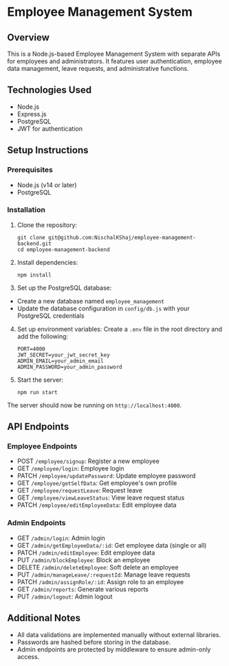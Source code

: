 # Employee Management System

## Overview
This is a Node.js-based Employee Management System with separate APIs for employees and administrators. It features user authentication, employee data management, leave requests, and administrative functions.

## Technologies Used
- Node.js
- Express.js
- PostgreSQL
- JWT for authentication

## Setup Instructions

### Prerequisites
- Node.js (v14 or later)
- PostgreSQL

### Installation
1. Clone the repository:
   ```
   git clone git@github.com:NischalKShaj/employee-management-backend.git
   cd employee-management-backend
   ```
2. Install dependencies:
   ```
   npm install
   ```
3. Set up the PostgreSQL database:
- Create a new database named `employee_management`
- Update the database configuration in `config/db.js` with your PostgreSQL credentials

4. Set up environment variables:
   Create a `.env` file in the root directory and add the following:
     ```
    PORT=4000
    JWT_SECRET=your_jwt_secret_key
    ADMIN_EMAIL=your_admin_email
    ADMIN_PASSWORD=your_admin_password
    ```
5. Start the server:
   ```
   npm run start
   ```

   
The server should now be running on `http://localhost:4000`.

## API Endpoints

### Employee Endpoints
- POST `/employee/signup`: Register a new employee
- GET `/employee/login`: Employee login
- PATCH `/employee/updatePassword`: Update employee password
- GET `/employee/getSelfData`: Get employee's own profile
- GET `/employee/requestLeave`: Request leave
- GET `/employee/viewLeaveStatus`: View leave request status
- PATCH `/employee/editEmployeeData`: Edit employee data

### Admin Endpoints
- GET `/admin/login`: Admin login
- GET `/admin/getEmployeeData/:id`: Get employee data (single or all)
- PATCH `/admin/editEmployee`: Edit employee data
- PUT `/admin/blockEmployee`: Block an employee
- DELETE `/admin/deleteEmployee`: Soft delete an employee
- PUT `/admin/manageLeave/:requestId`: Manage leave requests
- PATCH `/admin/assignRole/:id`: Assign role to an employee
- GET `/admin/reports`: Generate various reports
- PUT `/admin/logout`: Admin logout

## Additional Notes
- All data validations are implemented manually without external libraries.
- Passwords are hashed before storing in the database.
- Admin endpoints are protected by middleware to ensure admin-only access.

   
